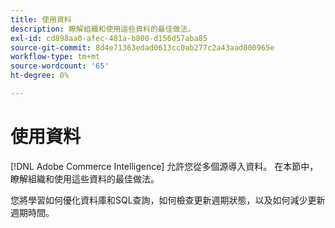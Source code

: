 ```yaml
---
title: 使用資料
description: 瞭解組織和使用這些資料的最佳做法。
exl-id: cd898aa0-afec-481a-b800-d156d57aba85
source-git-commit: 8d4e71363edad0613cc0ab277c2a43aad000965e
workflow-type: tm+mt
source-wordcount: '65'
ht-degree: 0%

---
```


# 使用資料

[!DNL Adobe Commerce Intelligence] 允許您從多個源導入資料。 在本節中，瞭解組織和使用這些資料的最佳做法。

您將學習如何優化資料庫和SQL查詢，如何檢查更新週期狀態，以及如何減少更新週期時間。
